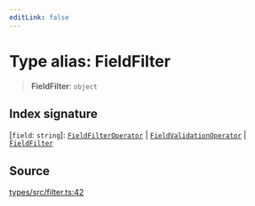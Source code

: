 ```yaml
---
editLink: false
---
```


# Type alias: FieldFilter

> **FieldFilter**: `object`

## Index signature

\[`field`: `string`\]: [`FieldFilterOperator`](type-alias.FieldFilterOperator.md) \|
[`FieldValidationOperator`](type-alias.FieldValidationOperator.md) \| [`FieldFilter`](type-alias.FieldFilter.md)

## Source

[types/src/filter.ts:42](https://github.com/directus/directus/blob/7789a6c53/packages/types/src/filter.ts#L42)
